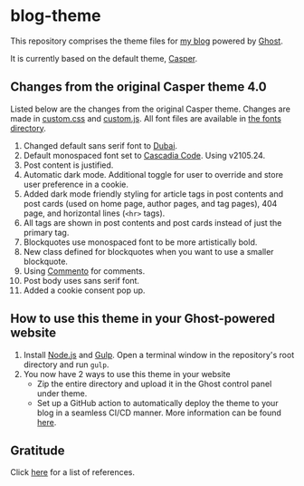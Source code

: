 # blog-theme

This repository comprises the theme files for [my blog](https://blog.pratyushnalam.com) powered by [Ghost](https://ghost.org).

It is currently based on the default theme, [Casper](https://github.com/TryGhost/Casper).

## Changes from the original Casper theme 4.0

Listed below are the changes from the original Casper theme. Changes are made in [custom.css](assets/css/custom.css) and [custom.js](assets/js/custom.js). All font files are available in [the fonts directory](assets/fonts).

1. Changed default sans serif font to [Dubai](https://dubaifont.com/).
2. Default monospaced font set to [Cascadia Code](https://github.com/microsoft/cascadia-code). Using v2105.24.
3. Post content is justified.
4. Automatic dark mode. Additional toggle for user to override and store user preference in a cookie.
5. Added dark mode friendly styling for article tags in post contents and post cards (used on home page, author pages, and tag pages), 404 page, and horizontal lines (`<hr>` tags).
6. All tags are shown in post contents and post cards instead of just the primary tag.
7. Blockquotes use monospaced font to be more artistically bold.
8. New class defined for blockquotes when you want to use a smaller blockquote.
9. Using [Commento](https://commento.io/) for comments.
10. Post body uses sans serif font.
11. Added a cookie consent pop up.

## How to use this theme in your Ghost-powered website

1. Install [Node.js](https://nodejs.org/) and [Gulp](https://gulpjs.com/). Open a terminal window in the repository's root directory and run `gulp`.
2. You now have 2 ways to use this theme in your website
    * Zip the entire directory and upload it in the Ghost control panel under theme.
    * Set up a GitHub action to automatically deploy the theme to your blog in a seamless CI/CD manner. More information can be found [here](https://github.com/marketplace/actions/deploy-ghost-theme).

## Gratitude

Click [here](THANKS.md) for a list of references.
